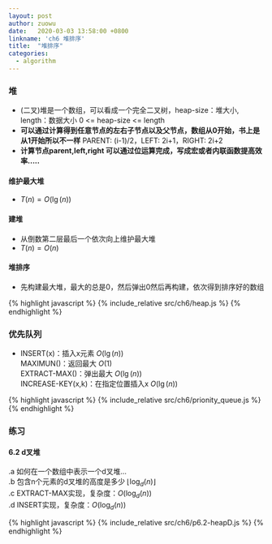 ```yaml
---
layout: post
author: zuowu
date:   2020-03-03 13:58:00 +0800
linkname: 'ch6 堆排序'
title:  "堆排序"
categories:
  - algorithm 
---
```


### 堆
  * (二叉)堆是一个数组，可以看成一个完全二叉树，heap-size：堆大小, length：数据大小 0 <= heap-size <= length
  * __可以通过计算得到任意节点的左右子节点以及父节点，数组从0开始，书上是从1开始所以不一样__  PARENT: (i-1)/2，LEFT: 2i+1，RIGHT: 2i+2
  * __计算节点parent,left,right 可以通过位运算完成，写成宏或者内联函数提高效率.....__

#### 维护最大堆
 * $T(n) = O(\lg(n))$

#### 建堆
 * 从倒数第二层最后一个依次向上维护最大堆
 * $T(n) = O(n)$

#### 堆排序
 * 先构建最大堆，最大的总是0，然后弹出0然后再构建，依次得到排序好的数组


{% highlight javascript %}
  {% include_relative src/ch6/heap.js %}
{% endhighlight %}

### 优先队列
  * INSERT(x)：插入x元素 $O(\lg(n))$    
    MAXIMUN()：返回最大  $O(1)$    
    EXTRACT-MAX()：弹出最大 $O(\lg(n))$    
    INCREASE-KEY(x,k)：在指定位置插入x $O(\lg(n))$    

{% highlight javascript %}
  {% include_relative src/ch6/prionity_queue.js %}
{% endhighlight %}

### 练习
#### 6.2 d叉堆
  .a 如何在一个数组中表示一个d叉堆...    
  .b 包含n个元素的d叉堆的高度是多少 $\lfloor \log_d(n) \rfloor$    
  .c EXTRACT-MAX实现，复杂度：$O(\log_d(n))$     
  .d INSERT实现，复杂度：$O(\log_d(n))$ 


{% highlight javascript %}
  {% include_relative src/ch6/p6.2-heapD.js %}
{% endhighlight %}

